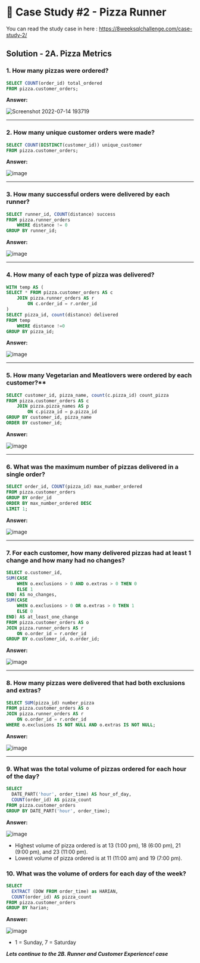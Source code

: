 # 🍕 Case Study #2 - Pizza Runner

You can read the study case in here : https://8weeksqlchallenge.com/case-study-2/

## Solution - 2A. Pizza Metrics

### 1. How many pizzas were ordered?

````sql
SELECT COUNT(order_id) total_ordered 
FROM pizza.customer_orders;
````

**Answer:**

![Screenshot 2022-07-14 193719](https://user-images.githubusercontent.com/67949585/178985216-837cb15b-3071-48b0-ba38-1d40fb0a6faf.png)

***


### 2. How many unique customer orders were made?

````sql
SELECT COUNT(DISTINCT(customer_id)) unique_customer
FROM pizza.customer_orders;
````

**Answer:**

![image](https://user-images.githubusercontent.com/67949585/178985802-adf77ad2-f443-4652-82fe-40583656024d.png)

***

### 3. How many successful orders were delivered by each runner?

````sql
SELECT runner_id, COUNT(distance) success 
FROM pizza.runner_orders
	WHERE distance != 0
GROUP BY runner_id;
````

**Answer:**

![image](https://user-images.githubusercontent.com/67949585/178986514-9ee695b3-5c4f-43df-b72c-f5f8a7a58e02.png)

***

### 4. How many of each type of pizza was delivered?

````sql
WITH temp AS (
SELECT * FROM pizza.customer_orders AS c
	JOIN pizza.runner_orders AS r
    	ON c.order_id = r.order_id
)
SELECT pizza_id, count(distance) delivered
FROM temp
	WHERE distance !=0
GROUP BY pizza_id;
````

**Answer:**

![image](https://user-images.githubusercontent.com/67949585/178986819-9831a72d-2b3e-413e-8943-93f1868867a4.png)

***

### 5. How many Vegetarian and Meatlovers were ordered by each customer?**

````sql
SELECT customer_id, pizza_name, count(c.pizza_id) count_pizza
FROM pizza.customer_orders AS c
	JOIN pizza.pizza_names AS p
    	ON c.pizza_id = p.pizza_id
GROUP BY customer_id, pizza_name
ORDER BY customer_id;
````

**Answer:**

![image](https://user-images.githubusercontent.com/67949585/178987068-054e96e8-1a6c-4568-9e21-5adcf4934431.png)

***

### 6. What was the maximum number of pizzas delivered in a single order?

````sql
SELECT order_id, COUNT(pizza_id) max_number_ordered
FROM pizza.customer_orders
GROUP BY order_id
ORDER BY max_number_ordered DESC
LIMIT 1;
````

**Answer:**

![image](https://user-images.githubusercontent.com/67949585/178987609-93817cbd-c7f7-45dc-b107-e6a3af4f04e8.png)

***

### 7. For each customer, how many delivered pizzas had at least 1 change and how many had no changes?

````sql
SELECT o.customer_id,
SUM(CASE 
	WHEN o.exclusions > 0 AND o.extras > 0 THEN 0
    ELSE 1
END) AS no_changes,
SUM(CASE
    WHEN o.exclusions > 0 OR o.extras > 0 THEN 1
    ELSE 0
END) AS at_least_one_change
FROM pizza.customer_orders AS o
JOIN pizza.runner_orders AS r
	ON o.order_id = r.order_id
GROUP BY o.customer_id, o.order_id;
````

**Answer:**

![image](https://user-images.githubusercontent.com/67949585/178990668-c5cceed3-2871-4bc6-a904-44b4cfef6719.png)

***

### 8. How many pizzas were delivered that had both exclusions and extras?

````sql
SELECT SUM(pizza_id) number_pizza
FROM pizza.customer_orders AS o
JOIN pizza.runner_orders AS r
	ON o.order_id = r.order_id
WHERE o.exclusions IS NOT NULL AND o.extras IS NOT NULL; 
````

**Answer:**

![image](https://user-images.githubusercontent.com/67949585/178991154-7c75187f-7941-46d9-821c-9a80b5f21ecc.png)

***

### 9. What was the total volume of pizzas ordered for each hour of the day?

````sql
SELECT 
  DATE_PART('hour', order_time) AS hour_of_day, 
  COUNT(order_id) AS pizza_count
FROM pizza.customer_orders
GROUP BY DATE_PART('hour', order_time);
````

**Answer:**

![image](https://user-images.githubusercontent.com/67949585/178991463-67e12ed7-f25d-4973-bc38-85b9490dda44.png)

- Highest volume of pizza ordered is at 13 (1:00 pm), 18 (6:00 pm), 21 (9:00 pm), and 23 (11:00 pm).
- Lowest volume of pizza ordered is at 11 (11:00 am) and 19 (7:00 pm).

### 10. What was the volume of orders for each day of the week?

````sql
SELECT 
  EXTRACT (DOW FROM order_time) as HARIAN,
  COUNT(order_id) AS pizza_count
FROM pizza.customer_orders
GROUP BY harian;
````

**Answer:**

![image](https://user-images.githubusercontent.com/67949585/178991804-819f0411-5b2c-4f73-a94a-037980beb989.png)

- 1 = Sunday, 7 = Saturday

***Lets continue to the 2B. Runner and Customer Experience! case***

